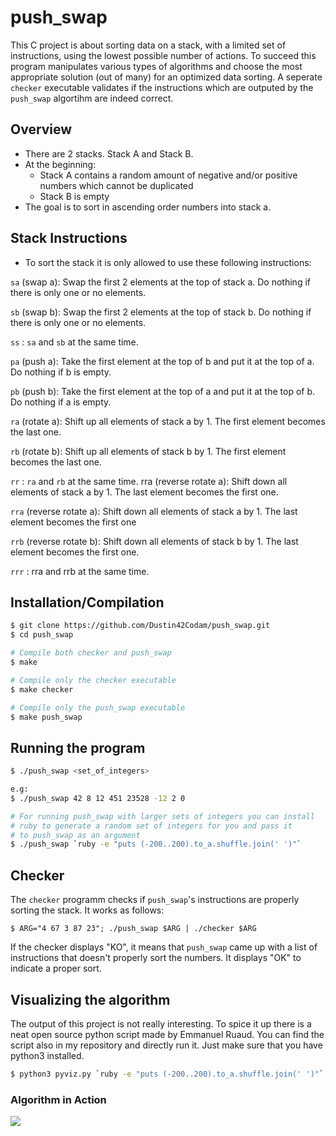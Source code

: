 # push_swap

This C project is about sorting data on a stack, with a limited set of instructions, using
the lowest possible number of actions. To succeed this program manipulates various
types of algorithms and choose the most appropriate solution (out of many) for an
optimized data sorting.
A seperate `checker` executable validates if the instructions which are outputed by
the `push_swap` algortihm are indeed correct.

## Overview

- There are 2 stacks. Stack A and Stack B.
- At the beginning:
  - Stack A contains a random amount of negative and/or positive numbers which cannot be duplicated
  - Stack B is empty
- The goal is to sort in ascending order numbers into stack a.


## Stack Instructions

- To sort the stack it is only allowed to use these following instructions:

`sa` (swap a): Swap the first 2 elements at the top of stack a. Do nothing if there is only one or no elements.

`sb` (swap b): Swap the first 2 elements at the top of stack b. Do nothing if there is only one or no elements.

`ss` : `sa` and `sb` at the same time.

`pa` (push a): Take the first element at the top of b and put it at the top of a. Do nothing if b is empty.

`pb` (push b): Take the first element at the top of a and put it at the top of b. Do nothing if a is empty.

`ra` (rotate a): Shift up all elements of stack a by 1. The first element becomes the last one.

`rb` (rotate b): Shift up all elements of stack b by 1. The first element becomes the last one.

`rr` : `ra` and `rb` at the same time. rra (reverse rotate a): Shift down all elements of stack a by 1. The last element becomes the first one.

`rra` (reverse rotate a): Shift down all elements of stack a by 1. The last element becomes the first one

`rrb` (reverse rotate b): Shift down all elements of stack b by 1. The last element becomes the first one.

`rrr` : rra and rrb at the same time.

## Installation/Compilation

```bash
$ git clone https://github.com/Dustin42Codam/push_swap.git
$ cd push_swap

# Compile both checker and push_swap
$ make

# Compile only the checker executable
$ make checker

# Compile only the push_swap executable
$ make push_swap
```

## Running the program

```bash
$ ./push_swap <set_of_integers>

e.g:
$ ./push_swap 42 8 12 451 23528 -12 2 0

# For running push_swap with larger sets of integers you can install
# ruby to generate a random set of integers for you and pass it
# to push_swap as an argument
$ ./push_swap `ruby -e "puts (-200..200).to_a.shuffle.join(' ')"`
```

## Checker

The `checker` programm checks if `push_swap`'s instructions are properly sorting the stack.
It works as follows:

```
$ ARG="4 67 3 87 23"; ./push_swap $ARG | ./checker $ARG
```

If the checker displays "KO", it means that `push_swap` came up with a list
of instructions that doesn't properly sort the numbers.
It displays "OK" to indicate a proper sort. 

## Visualizing the algorithm

The output of this project is not really interesting.
To spice it up there is a neat open source python script made by Emmanuel Ruaud.
You can find the script also in my repository and directly run it.
Just make sure that you have python3 installed.

```bash
$ python3 pyviz.py `ruby -e "puts (-200..200).to_a.shuffle.join(' ')"`
```

### Algorithm in Action

![](https://github.com/Dustin42Codam/push_swap/blob/master/push_swap.gif)


